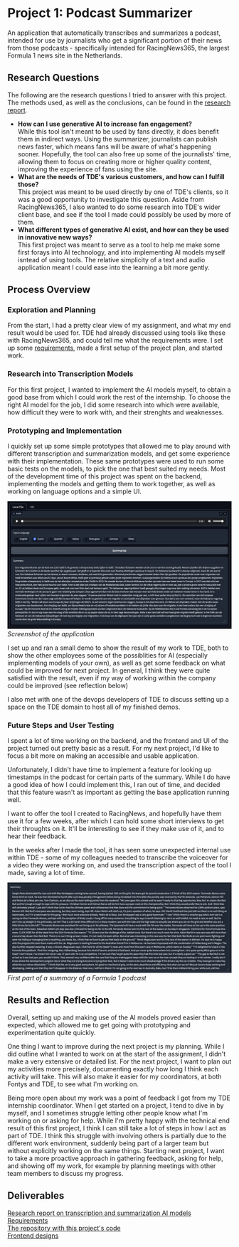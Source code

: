 # Project 1: Podcast Summarizer
An application that automatically transcribes and summarizes a podcast, intended for use by journalists who get a significant portion of their news from those podcasts - specifically intended for RacingNews365, the largest Formula 1 news site in the Netherlands.

## Research Questions
The following are the research questions I tried to answer with this project. The methods used, as well as the conclusions, can be found in the [research report](/Research_Report.md).
- **How can I use generative AI to increase fan engagement?**  
While this tool isn't meant to be used by fans directly, it does benefit them in indirect ways. Using the summarizer, journalists can publish news faster, which means fans will be aware of what's happening sooner. Hopefully, the tool can also free up some of the journalists' time, allowing them to focus on creating more or higher quality content, improving the experience of fans using the site.  
- **What are the needs of TDE's various customers, and how can I fulfill those?**  
This project was meant to be used directly by one of TDE's clients, so it was a good opportunity to investigate this question. Aside from RacingNews365, I also wanted to do some research into TDE's wider client base, and see if the tool I made could possibly be used by more of them.
- **What different types of generative AI exist, and how can they be used in innovative new ways?**  
This first project was meant to serve as a tool to help me make some first forays into AI technology, and into implementing AI models myself isntead of using tools. The relative simplicity of a text and audio application meant I could ease into the learning a bit more gently.

## Process Overview

### Exploration and Planning
From the start, I had a pretty clear view of my assignment, and what my end result would be used for. TDE had already discussed using tools like these with RacingNews365, and could tell me what the requirements were. I set up some [requirements](/Project_1/Requirements.md), made a first setup of the project plan, and started work.

### Research into Transcription Models
For this first project, I wanted to implement the AI models myself, to obtain a good base from which I could work the rest of the internship. To choose the right AI model for the job, I did some research into which were available, how difficult they were to work with, and their strenghts and weaknesses.

### Prototyping and Implementation
I quickly set up some simple prototypes that allowed me to play around with different transcription and summarization models, and get some experience with their implementation. These same prototypes were used to run some basic tests on the models, to pick the one that best suited my needs. Most of the development time of this project was spent on the backend, implementing the models and getting them to work together, as well as working on language options and a simple UI.

![Application Screenshot](Images/Screenshot1.png)  
_Screenshot of the application_

I set up and ran a small demo to show the result of my work to TDE, both to show the other employees some of the possiblities for AI (especially implementing models of your own), as well as get some feedback on what could be improved for next project. In general, I think they were quite satisfied with the result, even if my way of working within the company could be improved (see reflection below)

I also met with one of the devops developers of TDE to discuss setting up a space on the TDE domain to host all of my finished demos.

### Future Steps and User Testing
I spent a lot of time working on the backend, and the frontend and UI of the project turned out pretty basic as a result. For my next project, I'd like to focus a bit more on making an accessible and usable application.

Unfortunately, I didn't have time to implement a feature for looking up timestamps in the podcast for certain parts of the summary. While I do have a good idea of how I could implement this, I ran out of time, and decided that this feature wasn't as important as getting the base application running well.

I want to offer the tool I created to RacingNews, and hopefully have them use it for a few weeks, after which I can hold some short interviews to get their throughts on it. It'll be interesting to see if they make use of it, and to hear their feedback.

In the weeks after I made the tool, it has seen some unexpected internal use within TDE - some of my colleagues needed to transcribe the voiceover for a video they were working on, and used the transcription aspect of the tool I made, saving a lot of time.

![Summary](Images/Screenshot2.png)  
_First part of a summary of a Formula 1 podcast_

## Results and Reflection
Overall, setting up and making use of the AI models proved easier than expected, which allowed me to get going with prototyping and experimentation quite quickly. 

One thing I want to improve during the next project is my planning. While I did outline what I wanted to work on at the start of the assignment, I didn't make a very extensive or detailed list. For the next project, I want to plan out my activities more precisely, documenting exactly how long I think each activity will take. This will also make it easier for my coordinators, at both Fontys and TDE, to see what I'm working on.

Being more open about my work was a point of feedback I got from my TDE internship coordinator. When I get started on a project, I tend to dive in by myself, and I sometimes struggle letting other people know what I'm working on or asking for help. While I'm pretty happy with the technical end result of this first project, I think I can still take a lot of steps in how I act as part of TDE.
I think this struggle with involving others is partially due to the different work environment, suddenly being part of a larger team but without explicitly working on the same things. Starting next project, I want to take a more proactive approach in gathering feedback, asking for help, and showing off my work, for example by planning meetings with other team members to discuss my progress.

## Deliverables
[Research report on transcription and summarization AI models](/Research_Report.md)  
[Requirements](/Requirements.md)  
[The repository with this project's code](https://github.com/RikJansenTU/PodcastSummarizer)  
[Frontend designs]()  
